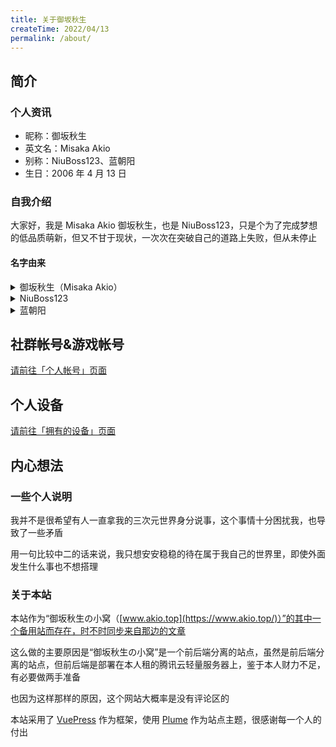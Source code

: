 ```yaml
---
title: 关于御坂秋生
createTime: 2022/04/13
permalink: /about/
---
```

<script setup>
import RepoCard from 'vuepress-theme-plume/features/RepoCard.vue'
</script>

## 简介
### 个人资讯
- 昵称：御坂秋生
- 英文名：Misaka Akio
- 别称：NiuBoss123、蓝朝阳
- 生日：2006 年 4 月 13 日

### 自我介绍
大家好，我是 Misaka Akio 御坂秋生，也是 NiuBoss123，只是个为了完成梦想的低品质萌新，但又不甘于现状，一次次在突破自己的道路上失败，但从未停止

#### 名字由来

<details><summary>御坂秋生（Misaka Akio）</summary>
「御坂」源自《魔法禁书目录》系列 御坂美琴（Misaka Mikoto）的姓，「秋生」来自《Clannad》系列 古河秋生（Furukawa Akio）的名字。自2023年中旬开始启用
</details>

<details><summary>NiuBoss123</summary>
英文部分是早年仍在使用的中文名称 牛局长 的直接翻译，数字部分则是因为注册 Minecraft 时撞名而增加的后缀。中文名称因部分原因在2023年开始逐步弃用
</details>

<details><summary>蓝朝阳</summary>
本人姓蓝，后面的「朝阳」无特殊意义，非本人真名。自2023年中旬开始启用
</details>

## 社群帐号&游戏帐号

[请前往「个人帐号」页面](/account)

## 个人设备

[请前往「拥有的设备」页面](/equipment)

## 内心想法
### 一些个人说明
我并不是很希望有人一直拿我的三次元世界身分说事，这个事情十分困扰我，也导致了一些矛盾

用一句比较中二的话来说，我只想安安稳稳的待在属于我自己的世界里，即使外面发生什么事也不想搭理

### 关于本站

本站作为“御坂秋生の小窝（[www.akio.top](https://www.akio.top/)）”的其中一个备用站而存在，时不时同步来自那边的文章

这么做的主要原因是“御坂秋生の小窝”是一个前后端分离的站点，虽然是前后端分离的站点，但前后端是部署在本人租的腾讯云轻量服务器上，鉴于本人财力不足，有必要做两手准备

也因为这样那样的原因，这个网站大概率是没有评论区的

本站采用了 [VuePress](https://v2.vuepress.vuejs.org/) 作为框架，使用 [Plume](https://theme-plume.vuejs.press/) 作为站点主题，很感谢每一个人的付出

<RepoCard repo="vuepress/core" />

<RepoCard repo="pengzhanbo/vuepress-theme-plume" />